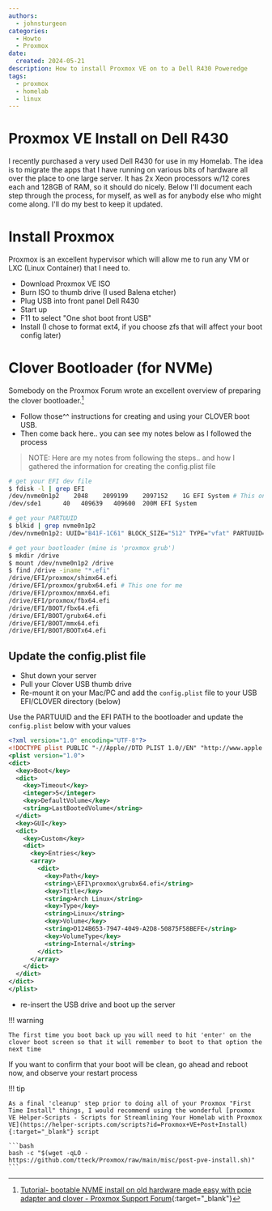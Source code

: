 ```yaml
---
authors:
  - johnsturgeon
categories:
  - Howto
  - Proxmox
date:
  created: 2024-05-21
description: How to install Proxmox VE on to a Dell R430 Poweredge
tags:
  - proxmox
  - homelab
  - linux
---
```


# Proxmox VE Install on Dell R430
I recently purchased a very used Dell R430 for use in my Homelab.  The idea is to migrate the apps that I have running on various bits of hardware all over the place to one large server.  It has 2x Xeon processors w/12 cores each and 128GB of RAM, so it should do nicely.  Below I'll document each step through the process, for myself, as well as for anybody else who might come along.  I'll do my best to keep it updated.

<!-- more -->

# Install Proxmox

Proxmox is an excellent hypervisor which will allow me to run any VM or LXC (Linux Container) that I need to.

* Download Proxmox VE ISO
* Burn ISO to thumb drive (I used Balena etcher)
* Plug USB into front panel Dell R430
* Start up
* F11 to select "One shot boot front USB"
* Install (I chose to format ext4, if you choose zfs that will affect your boot config later)

#  Clover Bootloader (for NVMe)

Somebody on the Proxmox Forum wrote an excellent overview of preparing the clover bootloader.[^1]

  * Follow those^^ instructions for creating and using your CLOVER boot USB.
  * Then come back here.. you can see my notes below as I followed the process

> NOTE: Here are my notes from following the steps.. and how I gathered the information for creating the config.plist file

```bash
# get your EFI dev file
$ fdisk -l | grep EFI
/dev/nvme0n1p2    2048    2099199    2097152    1G EFI System # This one!!!
/dev/sde1      40   409639   409600  200M EFI System

# get your PARTUUID
$ blkid | grep nvme0n1p2
/dev/nvme0n1p2: UUID="B41F-1C61" BLOCK_SIZE="512" TYPE="vfat" PARTUUID="0d05f343-cc10-414b-ba80-7d8ce4904353"

# get your bootloader (mine is 'proxmox grub')
$ mkdir /drive
$ mount /dev/nvme0n1p2 /drive
$ find /drive -iname "*.efi"
/drive/EFI/proxmox/shimx64.efi
/drive/EFI/proxmox/grubx64.efi # This one for me
/drive/EFI/proxmox/mmx64.efi
/drive/EFI/proxmox/fbx64.efi
/drive/EFI/BOOT/fbx64.efi
/drive/EFI/BOOT/grubx64.efi
/drive/EFI/BOOT/mmx64.efi
/drive/EFI/BOOT/BOOTx64.efi
```

## Update the config.plist file
* Shut down your server
* Pull your Clover USB thumb drive
* Re-mount it on your Mac/PC and add the `config.plist` file to your USB EFI/CLOVER directory (below)


Use the PARTUUID and the EFI PATH to the bootloader and update the `config.plist` below with your values

```xml
<?xml version="1.0" encoding="UTF-8"?>
<!DOCTYPE plist PUBLIC "-//Apple//DTD PLIST 1.0//EN" "http://www.apple.com/DTDs/PropertyList-1.0.dtd">
<plist version="1.0">
<dict>
  <key>Boot</key>
  <dict>
    <key>Timeout</key>
    <integer>5</integer>
    <key>DefaultVolume</key>
    <string>LastBootedVolume</string>
  </dict>
  <key>GUI</key>
  <dict>
    <key>Custom</key>
    <dict>
      <key>Entries</key>
      <array>
        <dict>
          <key>Path</key>
          <string>\EFI\proxmox\grubx64.efi</string>
          <key>Title</key>
          <string>Arch Linux</string>
          <key>Type</key>
          <string>Linux</string>
          <key>Volume</key>
          <string>D124B653-7947-4049-A2D8-50875F58BEFE</string>
          <key>VolumeType</key>
          <string>Internal</string>
        </dict>
      </array>
    </dict>
  </dict>
</dict>
</plist>
```

* re-insert the USB drive and boot up the server 

!!! warning

    The first time you boot back up you will need to hit 'enter' on the clover boot screen so that it will remember to boot to that option the next time

If you want to confirm that your boot will be clean, go ahead and reboot now, and observe your restart process

!!! tip

    As a final 'cleanup' step prior to doing all of your Proxmox "First Time Install" things, I would recommend using the wonderful [proxmox VE Helper-Scripts - Scripts for Streamlining Your Homelab with Proxmox VE](https://helper-scripts.com/scripts?id=Proxmox+VE+Post+Install){:target="_blank"} script

    ```bash
    bash -c "$(wget -qLO - https://github.com/tteck/Proxmox/raw/main/misc/post-pve-install.sh)"
    ```

[^1]: [Tutorial- bootable NVME install on old hardware made easy with pcie adapter and clover - Proxmox Support Forum](https://forum.proxmox.com/threads/bootable-nvme-install-on-old-hardware-made-easy-with-pcie-adapter-and-clover.78120/){:target="_blank"}
